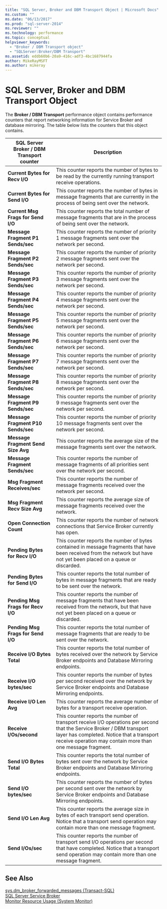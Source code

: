 ```yaml
---
title: "SQL Server, Broker and DBM Transport Object | Microsoft Docs"
ms.custom: ""
ms.date: "06/13/2017"
ms.prod: "sql-server-2014"
ms.reviewer: ""
ms.technology: performance
ms.topic: conceptual
helpviewer_keywords: 
  - "Broker / DBM Transport object"
  - "SQLServer:Broker/DBM Transport"
ms.assetid: eddb60b6-20a9-416c-adf3-4bc1687944fa
author: MikeRayMSFT
ms.author: mikeray
---
```

# SQL Server, Broker and DBM Transport Object
  The **Broker / DBM Transport** performance object contains performance counters that report networking information for Service Broker and database mirroring. The table below lists the counters that this object contains.  
  
|SQL Server Broker / DBM Transport counter|Description|  
|------------------------------------------------|-----------------|  
|**Current Bytes for Recv I/O**|This counter reports the number of bytes to be read by the currently running transport receive operations.|  
|**Current Bytes for Send I/O**|This counter reports the number of bytes in message fragments that are currently in the process of being sent over the network.|  
|**Current Msg Frags for Send I/O**|This counter reports the total number of message fragments that are in the process of being sent over the network.|  
|**Message Fragment P1 Sends/sec**|This counter reports the number of priority 1 message fragments sent over the network per second.|  
|**Message Fragment P2 Sends/sec**|This counter reports the number of priority 2 message fragments sent over the network per second.|  
|**Message Fragment P3 Sends/sec**|This counter reports the number of priority 3 message fragments sent over the network per second.|  
|**Message Fragment P4 Sends/sec**|This counter reports the number of priority 4 message fragments sent over the network per second.|  
|**Message Fragment P5 Sends/sec**|This counter reports the number of priority 5 message fragments sent over the network per second.|  
|**Message Fragment P6 Sends/sec**|This counter reports the number of priority 6 message fragments sent over the network per second.|  
|**Message Fragment P7 Sends/sec**|This counter reports the number of priority 7 message fragments sent over the network per second.|  
|**Message Fragment P8 Sends/sec**|This counter reports the number of priority 8 message fragments sent over the network per second.|  
|**Message Fragment P9 Sends/sec**|This counter reports the number of priority 9 message fragments sent over the network per second.|  
|**Message Fragment P10 Sends/sec**|This counter reports the number of priority 10 message fragments sent over the network per second.|  
|**Message Fragment Send Size Avg**|This counter reports the average size of the message fragments sent over the network.|  
|**Message Fragment Sends/sec**|This counter reports the number of message fragments of all priorities sent over the network per second.|  
|**Msg Fragment Receives/sec**|This counter reports the number of message fragments received over the network per second.|  
|**Msg Fragment Recv Size Avg**|This counter reports the average size of message fragments received over the network.|  
|**Open Connection Count**|This counter reports the number of network connections that Service Broker currently has open.|  
|**Pending Bytes for Recv I/O**|This counter reports the number of bytes contained in message fragments that have been received from the network but have not yet been placed on a queue or discarded.|  
|**Pending Bytes for Send I/O**|This counter reports the total number of bytes in message fragments that are ready to be sent over the network.|  
|**Pending Msg Frags for Recv I/O**|This counter reports the number of message fragments that have been received from the network, but that have not yet been placed on a queue or discarded.|  
|**Pending Msg Frags for Send I/O**|This counter reports the total number of message fragments that are ready to be sent over the network.|  
|**Receive I/O Bytes Total**|This counter reports the total number of bytes received over the network by Service Broker endpoints and Database Mirroring endpoints.|  
|**Receive I/O bytes/sec**|This counter reports the number of bytes per second received over the network by Service Broker endpoints and Database Mirroring endpoints.|  
|**Receive I/O Len Avg**|This counter reports the average number of bytes for a transport receive operation.|  
|**Receive I/Os/second**|This counter reports the number of transport receive I/O operations per second that the Service Broker / DBM transport layer has completed. Notice that a transport receive operation may contain more than one message fragment.|  
|**Send I/O Bytes Total**|This counter reports the total number of bytes sent over the network by Service Broker endpoints and Database Mirroring endpoints.|  
|**Send I/O bytes/sec**|This counter reports the number of bytes per second sent over the network by Service Broker endpoints and Database Mirroring endpoints.|  
|**Send I/O Len Avg**|This counter reports the average size in bytes of each transport send operation. Notice that a transport send operation may contain more than one message fragment.|  
|**Send I/Os/sec**|This counter reports the number of transport send I/O operations per second that have completed. Notice that a transport send operation may contain more than one message fragment.|  
  
## See Also  
 [sys.dm_broker_forwarded_messages &#40;Transact-SQL&#41;](/sql/relational-databases/system-dynamic-management-views/sys-dm-broker-forwarded-messages-transact-sql)   
 [SQL Server Service Broker](../../database-engine/configure-windows/sql-server-service-broker.md)   
 [Monitor Resource Usage &#40;System Monitor&#41;](monitor-resource-usage-system-monitor.md)  
  
  

